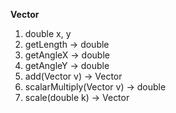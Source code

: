 **Vector**
1. double x, y
2. getLength -> double
3. getAngleX -> double
4. getAngleY -> double
5. add(Vector v) -> Vector
6. scalarMultiply(Vector v) -> double
7. scale(double k) -> Vector